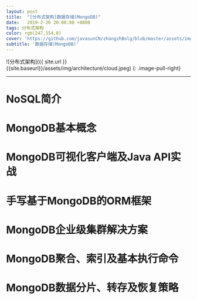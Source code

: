 ```yaml
---
layout: post
title:  "[分布式架构]数据存储(MongoDB)"
date:   2019-2-26 20:00:00 +0800
tags: 分布式架构
color: rgb(247,154,0)
cover: 'https://github.com/javasunCN/zhangzhBolg/blob/master/assets/img/spring/spring.jpg?raw=true'
subtitle: '数据存储(MongoDB)'
---
```


![分布式架构]({{ site.url }}{{site.baseurl}}/assets/img/architecture/cloud.jpeg)
{: .image-pull-right}

------------------------

# **NoSQL简介**

# **MongoDB基本概念**

# **MongoDB可视化客户端及Java API实战**

# **手写基于MongoDB的ORM框架**

# **MongoDB企业级集群解决方案**

# **MongoDB聚合、索引及基本执行命令**

# **MongoDB数据分片、转存及恢复策略**